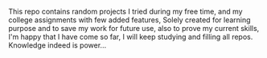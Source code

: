 This repo contains random projects I tried during my free time,
and my college assignments with few added features,
Solely created for learning purpose and to save my work for future use, also to prove my current skills,
I'm happy that I have come so far, I will keep studying and filling all repos.
Knowledge indeed is power...
